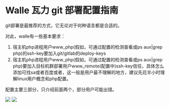 Walle 瓦力 git 部署配置指南
==========================

git部署是最推荐的方式，它无论对于何种语言都是合适的。

对此，walle有一些基本要求：

1. 宿主机php进程用户www_php(假如，可通过配置的检测查看或ps aux|grep php)的ssh-key要加入git/gitlab的deploy-keys
2. 宿主机php进程用户www_php(假如，可通过配置的检测查看或ps aux|grep php)要加入目标机群部署用户www_remote(配置中)ssh-key信任，具体怎么添加可找sa或者百度或者[](https://github.com/meolu/walle-web/blob/master/example/qa.md#如何添加用户ssh-key到目标机群部署用户ssh-key信任)，这一般是用户最不理解的地方，建议先花半小时理解linux用户概念和php配置。

配置主要三部分，只介绍前面两个，部分用户可能出错。

![](https://github.com/meolu/walle-web/blob/master/screenshots/base-git.jpg)
![](https://github.com/meolu/walle-web/blob/master/screenshots/task.jpg)

